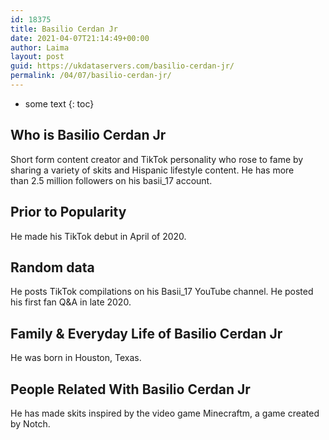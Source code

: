 ```yaml
---
id: 18375
title: Basilio Cerdan Jr
date: 2021-04-07T21:14:49+00:00
author: Laima
layout: post
guid: https://ukdataservers.com/basilio-cerdan-jr/
permalink: /04/07/basilio-cerdan-jr/
---
```


* some text
{: toc}


## Who is Basilio Cerdan Jr
                  
                  
                  
Short form content creator and TikTok personality who rose to fame by sharing a variety of skits and Hispanic lifestyle content. He has more than 2.5 million followers on his basii_17 account.
                  
              
            
              
            
                
                
                
## Prior to Popularity
                  
                  
                  
He made his TikTok debut in April of 2020.
                  
              
            
              
            
                
                
                
## Random data
                  
                  
                  
He posts TikTok compilations on his Basii_17 YouTube channel. He posted his first fan Q&A in late 2020. 
                  
              
            
              
            
                
                
                
## Family & Everyday Life of Basilio Cerdan Jr
                  
                  
                  
He was born in Houston, Texas.
                  
              
            
              
            
                
                
                
## People Related With Basilio Cerdan Jr
                  
                  
                  
He has made skits inspired by the video game Minecraftm, a game created by Notch. 
                  
              
            
              
            
                
              
            
              
              
            
            
              
            
          
          
          